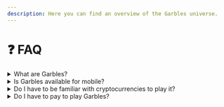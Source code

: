 ```yaml
---
description: Here you can find an overview of the Garbles universe.
---
```


# ❓ FAQ

<details>

<summary>What are Garbles?</summary>

Garbles are cute and funny creatures that originate from garbage. Different garbage types give birth to different garbles species through a process known as "Transmutation". Check out how transmutation works on this [page](../gameplay/gameplay/transmutation.md).

</details>

<details>

<summary>Is Garbles available for mobile?</summary>

Yes, Garbles is a mobile-first game that will be available on Saga, Android and iOS. Join our [**Discord**](https://discord.gg/yKvddrZ25u) if you want to become an early tester and try the private beta!

</details>

<details>

<summary>Do I have to be familiar with cryptocurrencies to play it?</summary>

Garbles is a crypto game built for everyone, crypto and non-crypto users. Even if you don't know anything about blockchains, you can still play and have fun! If you don't have a crypto wallet, just signup with one of your social accounts and we'll create one for you in the game itself. You will still own and maintain the custody of all your assets (thanks to Web3auth). Easy as that!

</details>

<details>

<summary>Do I have to pay to play Garbles?</summary>

You can start playing Garbles for free! To make the most out of the game though, a small amount of SOL may be beneficial to get a [transmuter](../gameplay/resources/equipment/transmuter.md) before anybody else or mint the [NFT](../gameplay/resources/nft/) that you find around. You can either transfer SOL to your game wallet or use the upcoming credit card integrations if you don't own any crypto outside of the game.&#x20;

</details>
